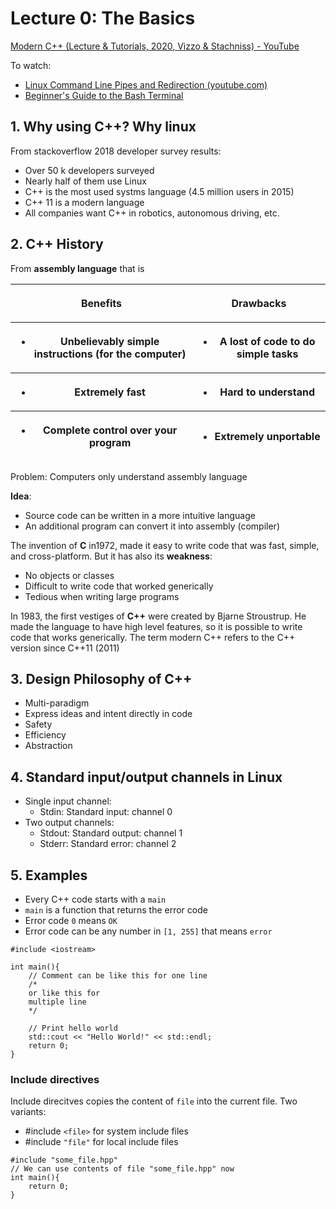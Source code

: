 # Lecture 0: The Basics

[Modern C++ (Lecture & Tutorials, 2020, Vizzo & Stachniss) - YouTube](https://www.youtube.com/playlist?list=PLgnQpQtFTOGRM59sr3nSL8BmeMZR9GCIA)

To watch: 

- [Linux Command Line Pipes and Redirection (youtube.com)](https://www.youtube.com/watch?v=mV_8GbzwZMM)
- [Beginner's Guide to the Bash Terminal](https://www.youtube.com/watch?v=oxuRxtrO2Ag)

## 1. Why using C++? Why linux

From stackoverflow 2018 developer survey results:
- Over 50 k developers surveyed
- Nearly half of them use Linux
- C++ is the most used systms language (4.5 million users in 2015)
- C++ 11 is a modern language
- All companies want C++ in robotics, autonomous driving, etc.


## 2. C++ History

From **assembly language** that is

<table><thead><tr><th><p><strong>Benefits</strong></p></th><th><p><strong>Drawbacks</strong></p></th></tr><tr><th><ul><li>Unbelievably simple instructions (for the computer)</li></ul></th><th><ul><li>A lost of code to do simple tasks</li></ul></th></tr><tr><th><ul><li>Extremely fast</li></ul></th><th><ul><li>Hard to understand</li></ul></th></tr><tr><th><ul><li>Complete control over your program</li></ul></th><th><ul><li>Extremely unportable</li></ul></th></tr></thead></table>

Problem: Computers only understand assembly language

<strong>Idea</strong>:

- Source code can be written in a more intuitive language
- An additional program can convert it into assembly (compiler)

The invention of **C** in1972, made it easy to write code that was fast, simple, and cross-platform. But it has also its <strong>weakness</strong>:

- No objects or classes
- Difficult to write code that worked generically
- Tedious when writing large programs

In 1983, the first vestiges of **C++** were created by Bjarne Stroustrup. He made the language to have high level features, so it is possible to write code that works generically. The term modern C++ refers to the C++ version since C++11 (2011)

## 3. Design Philosophy of C++

- Multi-paradigm
- Express ideas and intent directly in code
- Safety
- Efficiency
- Abstraction

## 4. Standard input/output channels in Linux

- Single input channel:
    - Stdin: Standard input: channel 0
- Two output channels:
    - Stdout: Standard output: channel 1
    - Stderr: Standard error: channel 2

## 5. Examples

- Every C++ code starts with a `main`
- `main` is a function that returns the error code
- Error code `0` means `OK`
- Error code can be any number in `[1, 255]` that means `error`

```
#include <iostream>

int main(){
    // Comment can be like this for one line
    /*
    or like this for
    multiple line
    */

    // Print hello world
    std::cout << "Hello World!" << std::endl;
    return 0;
}
```

### Include directives
Include direcitves copies the content of `file` into the current file.
Two variants:
- #include `<file>` for system include files
- #include `"file"` for local include files

```
#include "some_file.hpp"
// We can use contents of file "some_file.hpp" now
int main(){
    return 0;
}
```